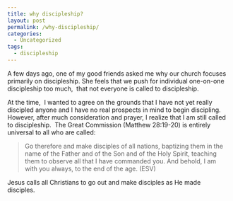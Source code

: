 ```yaml
---
title: why discipleship?
layout: post
permalink: /why-discipleship/
categories:
  - Uncategorized
tags:
  - discipleship
---
```

A few days ago, one of my good friends asked me why our church focuses primarily on discipleship. She feels that we push for individual one-on-one discipleship too much,  that not everyone is called to discipleship.  

At the time,  I wanted to agree on the grounds that I have not yet really discipled anyone and I have no real prospects in mind to begin discipling. However, after much consideration and prayer, I realize that I am still called to discipleship.  The Great Commission (Matthew 28:19-20) is entirely universal to all who are called:

> Go therefore and make disciples of all nations, baptizing them in the name of the Father and of the Son and of the Holy Spirit, teaching them to observe all that I have commanded you. And behold, I am with you always, to the end of the age. (ESV)

Jesus calls all Christians to go out and make disciples as He made disciples.

